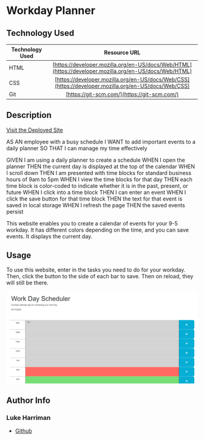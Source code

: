 # Workday Planner

## Technology Used 

| Technology Used         | Resource URL           | 
| ------------- |:-------------:| 
| HTML    | [https://developer.mozilla.org/en-US/docs/Web/HTML](https://developer.mozilla.org/en-US/docs/Web/HTML) | 
| CSS     | [https://developer.mozilla.org/en-US/docs/Web/CSS](https://developer.mozilla.org/en-US/docs/Web/CSS)      |   
| Git | [https://git-scm.com/](https://git-scm.com/)     |    

## Description 

[Visit the Deployed Site](https://lth1013.github.io/workday-planner/)

AS AN employee with a busy schedule
I WANT to add important events to a daily planner
SO THAT I can manage my time effectively

GIVEN I am using a daily planner to create a schedule
WHEN I open the planner
THEN the current day is displayed at the top of the calendar
WHEN I scroll down
THEN I am presented with time blocks for standard business hours of 9am to 5pm
WHEN I view the time blocks for that day
THEN each time block is color-coded to indicate whether it is in the past, present, or future
WHEN I click into a time block
THEN I can enter an event
WHEN I click the save button for that time block
THEN the text for that event is saved in local storage
WHEN I refresh the page
THEN the saved events persist

This website enables you to create a calendar of events for your 9-5 workday. It has different colors depending on the time, and you can save events. It displays the current day.

## Usage 

To use this website, enter in the tasks you need to do for your workday. Then, click the button to the side of each bar to save. Then on reload, they will still be there.

![Screenshot](./screenshot2.png)





## Author Info


### Luke Harriman

* [Github](https://github.com/lth1013)

